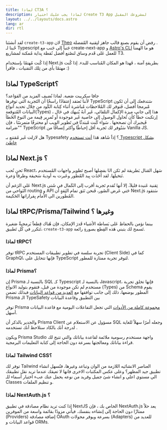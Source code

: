 ```yaml
---
title: لماذا CT3A ؟
description: لماذا يجب عليك اختيار Create T3 App لمشروعك المقبل
layout: ../../layouts/docs.astro
lang: ar
dir: rtl
---
```


لقد أنشئنا `create-t3-app` لان [Theo](https://twitter.com/t3dotgg) رفض أن يقوم بصنع قالب جاهز لتِقنية المُفضلة .  
حُبنا لـ Typescript جَنباََ إلى جَنب مع create-next-app و [Astro's CLI](https://astro.build) هو ما الهمنا للعمل عَلى قَدم وساق لنصُنع أفضل نُقطة بِداية مُمكنة لمشاريع T3.

إذا كُنت مُهتمًا بإستخدام Next.js بطريقةِِ آمنة ، فَهذا هو المكان المُناسب للبدء. إذا كُنت مهتمًا بأي من تِلك التقنيات ، فاقرأ :)

## لماذا TypeScript؟

جافا سكريبت صَعبة. لماذا نُضيف المزيد من القوَاعد؟  
لأننا نَعتقد إعتقادًا راسخًا أن التَجربة التي توفرها TypeScript سَتدفعك إلى أن تَكون مٌبرمجا أَفضل، فَتوفر لك المُلاحظات مُباشرة أثناء كِتابة الكُود من خِلال تحديد أنواع البيانات المُتوقعة(Types) ، هذا إلى جانب ميزة الإكمال التلقائي، غَير أنهُ يُنبهك في حَال إرتكبت خطأَ كأن تُحاول الوصول إلى خاصية غَير مَوجودة أو تُمرير قِيمة من النوع الخَطأ فَيجبرك أن تصححها . سَواء كُنت مٌبتدئًا في تَطوير الويب أو محترفًا متمرسًا ، فإن "صَرامة" TypeScript سَتُوفر لك تَجربة أقل إحباطًا وأكثر إتساقًا من Vanilla JS.

هل لازلت غَير مُقتنع بـ Typesafety ؟ إذاََ شَاهد هَذا [أنت تستخدم Typescript بشكل خاطئ](https://www.youtube.com/watch?v=RmGHnYUqQ4k)

## لماذا Next.js ؟

نَحن نُحب React، بفضلها أصبح تَطوير واجهات المُستخدم UI سَهل المَنال بَطريقة لم نَكن نَتخيلها. لقد أَخَذَت بِيد المُطور وعَبرت به أوديةَ سَحيقة وطرقاََ وَعرة.

عَلي الرَغم أن Next.js تِقنية عَنيدة قليلاَ، إلا أنها تُقدم تَجربة أقرب إلى الكَمال في شَتى النَواحي من routing و API حَتي عَرض الصُور، فَنحن نَثق تمام الثِقةٍٍ أن Next.js سَتقود المُطورين الى الأمام بِقراراتها الحَكيمة.

## لماذا tRPC/Prisma/Tailwind وغيرها ؟

بينما نؤمن بالحفاظ عَلى بَساطة الأشياء قَدرَ الإمكان، فإن هُناك قِطعاََ بَرمجيةَّ صَغيرة تَتكرر في كُل تَطبيق، `create-t3-app` تَسمح لك بتبني هَذه القِطع بصورةِِ رائعة.

### لماذا tRPC؟

توفر tRPC تجربة سلسة في تطوير تطبيقات المستخدم (Client Side) كما في GraphQl، فإنها تتحايل على TypeScript لتوفر تجربة ممتازة للمطور.

### لماذا Prisma؟

إن Prisma بالنسبة لـ SQL كـ Typescript بالنسبة لـ Javascript، فإنها تخلق تجربة مستخدم لم تكن موجودة من قبل، فتقوم بتوليد الانواع (Types) من Schema يقوم المطور بوضعها، ذلك إلى جانب توافقها مع [العديد من قواعد البيانات](https://www.prisma.io/docs/concepts/database-connectors)
فبذلك تضمن Prisma الـ TypeSafety بين التطبيق وقاعدة البيانات

توفر Prisma [مجموعة كاملة من الأدوات](https://www.prisma.io/docs/concepts/overview/should-you-use-prisma#-you-want-a-tool-that-holistically-covers-your-database-workflows) التي تجعل التفاعلات اليومية مع قاعدة البيانات أسهل.

والجدير بالذكر أن Prisma Client مسؤول عن الاستعلام عن SQL وجعله أمرًا سهلاً للغاية لدرجة أنك بالكاد ستلاحظ أنك تستخدمه .

ويكون Prisma Studio واجهة مستخدم رسومية ملائمة لقاعدة بياناتك والتي تتيح لك قراءة بياناتك ومعالجتها بسرعة دون الحاجة إلى كتابة التعليمات البرمجية.

### لماذا Tailwind CSS؟

توفر لك Tailwind العناصر الانشائيه اللازمة من الوان وتباعد وغيرها، فتُسهل انشاء تطبيق جيد المظهر؟ وعلى عكس المكتبات الاخرى فانها لا تعيقك عندما تريد نقل تطبيقك الي مستوي اعلي و انشاء شئ جميل وفريد من نوعه يحمل عنك عبء اختيار أسماء للـ Classes و تنظيم الملفات.

### لماذا NextAuth.js ؟

إذا كنت تريد نظام مصادقة في تطبيق NextJS الخاص بك ، فإن NextAuth.js يعد حلاً ممتازًا دون الحاجة إلى إنشاءه بنفسك. فيأتي مزودًا بقائمة واسعة من الموفرين (Providers) إضافة مصادقة OAuth بسرعة ويوفر محولات (Adapters) للعديد من قواعد البيانات و ORMs.
